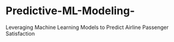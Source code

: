 # Predictive-ML-Modeling-
Leveraging Machine Learning Models to Predict Airline Passenger Satisfaction
